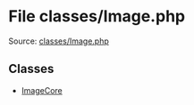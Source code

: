 File classes/Image.php
=========

Source: [classes/Image.php](https://github.com/PrestaShop/PrestaShop/blob/1.5.6.2/classes/Image.php)


Classes
-------

* [ImageCore](class.ImageCore.md)

